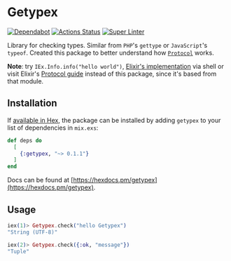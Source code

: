 # Getypex

[//]: # "Badges"
[![Dependabot][dependabot badge]][dependabot]
[![Actions Status][actions badge]][actions]
[![Super Linter][linter badge]][linter]

[//]: # "Links"
[dependabot]: https://github.com/jaeyson/getypex
[actions]: https://github.com/jaeyson/getypex/actions/workflows/ci.yml
[linter]: https://github.com/jaeyson/getypex/actions/workflows/linter.yml

[//]: # "Image sources"
[dependabot badge]: https://badgen.net/github/dependabot/jaeyson/getypex
[actions badge]: https://github.com/jaeyson/getypex/actions/workflows/ci.yml/badge.svg
[linter badge]: https://github.com/jaeyson/getypex/actions/workflows/linter.yml/badge.svg


Library for checking types. Similar from `PHP`'s `gettype` or `JavaScript`'s `typeof`. Created this package to better understand how [`Protocol`](https://elixir-lang.org/getting-started/protocols.html) works.

**Note**: try `IEx.Info.info("hello world")`, [Elixir's implementation](https://github.com/elixir-lang/elixir/blob/master/lib/iex/lib/iex/info.ex) via shell or visit Elixir's [Protocol guide](https://elixir-lang.org/getting-started/protocols.html) instead of this package, since it's based from that module.

## Installation

If [available in Hex](https://hex.pm/docs/publish), the package can be installed
by adding `getypex` to your list of dependencies in `mix.exs`:

```elixir
def deps do
  [
    {:getypex, "~> 0.1.1"}
  ]
end
```

Docs can be found at [https://hexdocs.pm/getypex](https://hexdocs.pm/getypex).

## Usage

```elixir
iex(1)> Getypex.check("hello Getypex")
"String (UTF-8)"

iex(2)> Getypex.check({:ok, "message"})
"Tuple"
```
